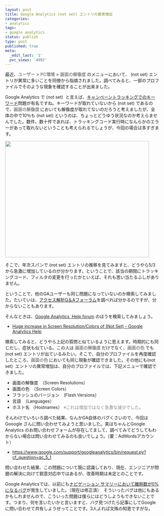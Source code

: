 ```yaml
---
layout: post
title: Google Analytics (not set) エントリの異常増加
categories:
- analytics
tags:
- google analytics
status: publish
type: post
published: true
meta:
  _edit_last: '1'
  pvc_views: '4992'
---
```

最近、<strong><span style="color: #888888;">ユーザー</span></strong> &gt; <strong><span style="color: #888888;">PC環境</span></strong><span style="color: #888888;"> </span>&gt; <strong><span style="color: #888888;">画面の解像度</span></strong> のメニューにおいて、 (not set) エントリが異常に多いことを同僚から指摘されました。調べてみると、一部のプロファイルでそのような現象を確認することが出来ました。

<!--more-->

Google Analytics で (not set)  と言えば、<a href="http://analytics-ja.blogspot.com/2010/02/not-set-entries.html">キャンペーントラッキングでのキーワード</a>問題が有名ですね。キーワードが取れていないから (not set) であるので、<strong><span style="color: #888888;">画面の解像度</span></strong><strong> </strong>においても解像度が取れてないのだろうと考えましたが、全体の中で10％も (not set) というのは、ちょっとどうゆう状況なのか考えらませんでした。数件、数十件であれば、トラッキングコード実行時になんらかのエラーがあって取れないということも考えられるでしょうが、今回の場合は多すぎます。

<a href="/static/blog/2010/09/screenresolution.png"><img class="alignnone size-full wp-image-1701" title="Screen Resolution" src="/static/blog/2010/09/screenresolution.png" alt="" width="470" height="379" /></a>

そこで、年次スパンで (not set) エントリの推移を見てみますと、どうやら5/3から急激に増加しているのが分かります。ということで、該当の期間にトラッキングコード、フィルタの変更を行ったかといえば、それも思い当たるふしがありません。

ということで、他のGAユーザーも同じ問題になっていないのか検索してみました。たいていは、<a href="http://www.comedywaltz.com/search/a2iforum/">アクセス解析Q＆Aフォーラム</a>を調べれば分かるのですが、分からないこともあります。

そんなときは、<a href="http://www.google.com/support/forum/p/Google+Analytics?hl=en">Google Analytics  Help forum</a> のほうを検索してみましょう。
<ul>
	<li><a href="http://www.google.com/support/forum/p/Google+Analytics/thread?tid=1f5631b2c79a2bf5&amp;hl=en">Huge increase in Screen Resolution/Colors of (Not Set) - Google Analytics Help</a></li>
</ul>
検索してみると、どうやら上記の質問と似ているように思えます。時期的にも同じだし、症状も似ている。この人は <strong><span style="color: #888888;">画面の解像度</span></strong><strong> </strong>だけでなく、<strong><span style="color: #888888;">画面の色</span></strong><strong> </strong>でも (not set) エントリが出ているみたい。そこで、自分のプロファイルを再度確認したところ、<strong><span style="color: #888888;">画面の色</span></strong><strong> </strong>においても同じ現象が確認できました。その他にも(not set)  エントリの異常増加は、自分のプロファイルでは、下記メニューで確認できました。
<ul>
	<li>画面の解像度　（Screen Resolutions）</li>
	<li>画面の色　（Screen Colors）</li>
	<li>フラッシュのバージョン　(Flash Versions）</li>
	<li>言語　（Languages）</li>
	<li>ホスト名 （Hostnames） <span style="color: #888888;">※これは増加ではなく急激な減少でした。</span></li>
</ul>
そんわけでいろいろ調べた結果、なんかGA自体のバグくさいので、今回はGooogle さんに問い合わせてみようと思いました。実はちゃんとGoogle Analytics のお問い合わせフォームが存在してまして、調べてみてどうしてもわからない場合は問い合わせてみるのも良いでしょう。（要：AdWordsアカウント）
<ul>
	<li><a href="https://www.google.com/support/googleanalytics/bin/request.py?cf_question=qc_5_1">https://www.google.com/support/googleanalytics/bin/request.py?cf_question=qc_5_1</a></li>
</ul>
問い合わせた結果、この問題について既に認識しており、現在、エンジニアが問題の解決に向けて鋭意対応中ではあるが、改善時期は未定とのことです。

Google Analyticsでは、以前にも<a href="http://blog.livedoor.jp/seo24/archives/1672067.html">ナビゲーション サマリーにおいて離脱数が0%になるバグ</a>が発生していました。（現在は修正済）　そういったバグは他にもあるかもしれませんので、こういった問題は僕らにはどうしようもできないことです。つまり、何を言いたいかと言いますと、バグ見つけたら記事にしてGoogleに問い合わせて共有しようぜってことです。3人よれば文殊の知恵ですがな。
